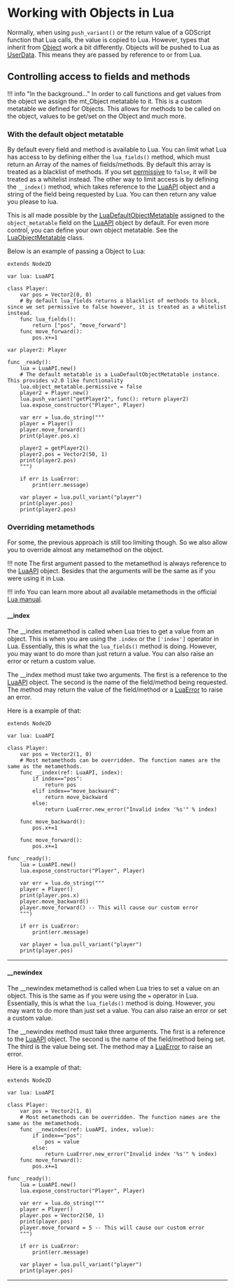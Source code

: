 # Working with Objects in Lua
Normally, when using `push_variant()` or the return value of a GDScript function that Lua calls, the value is copied to Lua. However, types that inherit from [Object](https://docs.godotengine.org/en/stable/classes/class_object.html) work a bit differently. Objects will be pushed to Lua as [UserData](https://www.lua.org/pil/28.1.html). This means they are passed by reference to or from Lua.

## Controlling access to fields and methods
!!! info "In the background..."
	In order to call functions and get values from the object we assign the mt_Object metatable to it. This is a custom metatable we defined for Objects. This allows for methods to be called on the object, values to be get/set on the Object and much more.
### With the default object metatable
By default every field and method is available to Lua. You can limit what Lua has access to by defining either the `lua_fields()` method, which must return an Array of the names of fields/methods. By default this array is treated as a blacklist of methods. If you set [permissive](../classes/lua_default_object_metatable.md#permissive-bool) to `false`, it will be treated as a whitelist instead. The other way to limit access is by defining the `__index()` method, which takes reference to the [LuaAPI](../classes/lua_api.md) object and a string of the field being requested by Lua. You can then return any value you please to lua.

This is all made possible by the [LuaDefaultObjectMetatable](../classes/lua_default_object_metatable.md) assigned to the `object_metatable` field on the [LuaAPI](../classes/lua_api.md) object by default. For even more control, you can define your own object metatable. See the [LuaObjectMetatable](../classes/lua_object_metatable.md) class.

Below is an example of passing a Object to Lua:
```gdscript linenums="1"
extends Node2D

var lua: LuaAPI

class Player:
	var pos = Vector2(0, 0)
	# By default lua_fields returns a blacklist of methods to block, since we set permissive to false however, it is treated as a whitelist instead.
	func lua_fields():
		return ["pos", "move_forward"]
	func move_forward():
		pos.x+=1

var player2: Player

func _ready():
	lua = LuaAPI.new()
	# The default metatable is a LuaDefaultObjectMetatable instance. This provides v2.0 like functionality 
	lua.object_metatable.permissive = false
	player2 = Player.new()
	lua.push_variant("getPlayer2", func(): return player2)
	lua.expose_constructor("Player", Player)

	var err = lua.do_string("""
    player = Player()
    player.move_forward()
    print(player.pos.x)

    player2 = getPlayer2()
    player2.pos = Vector2(50, 1)
    print(player2.pos)
    """)

    if err is LuaError:
		print(err.message)

	var player = lua.pull_variant("player")
	print(player.pos)
	print(player2.pos)
```
### Overriding metamethods
For some, the previous approach is still too limiting though. So we also allow you to override almost any metamethod on the object.

!!! note
	The first argument passed to the metamethod is always reference to the [LuaAPI](../classes/lua_api.md) object. Besides that the arguments will be the same as if you were using it in Lua.

!!! info
	You can learn more about all available metamethods in the official [Lua manual](https://www.lua.org/manual/5.3/manual.html#2.4).

#### __index
The __index metamethod is called when Lua tries to get a value from an object. This is when you are using the `.index` or the `['index']` operator in Lua. Essentially, this is what the `lua_fields()` method is doing. However, you may want to do more than just return a value. You can also raise an error or return a custom value. 

The __index method must take two arguments. The first is a reference to the [LuaAPI](../classes/lua_api.md) object. The second is the name of the field/method being requested. The method may return the value of the field/method or a [LuaError](../classes/lua_error.md) to raise an error.

 Here is a example of that:
```gdscript linenums="1"
extends Node2D

var lua: LuaAPI

class Player:
	var pos = Vector2(1, 0)
	# Most metamethods can be overridden. The function names are the same as the metamethods.
	func __index(ref: LuaAPI, index):
		if index=="pos":
			return pos
		elif index=="move_backward":
			return move_backward
		else:
			return LuaError.new_error("Invalid index '%s'" % index)
	
	func move_backward():
		pos.x+=1

	func move_forward():
		pos.x+=1

func _ready():
	lua = LuaAPI.new()
	lua.expose_constructor("Player", Player)

	var err = lua.do_string("""
    player = Player()
    print(player.pos.x)
	player.move_backward()
    player.move_forward() -- This will cause our custom error
    """)

	if err is LuaError:
		print(err.message)

	var player = lua.pull_variant("player")
	print(player.pos)
```

---

#### __newindex
The __newindex metamethod is called when Lua tries to set a value on an object. This is the same as if you were using the `=` operator in Lua. Essentially, this is what the `lua_fields()` method is doing. However, you may want to do more than just set a value. You can also raise an error or set a custom value.

The __newindex method must take three arguments. The first is a reference to the [LuaAPI](../classes/lua_api.md) object. The second is the name of the field/method being set. The third is the value being set. The method may a [LuaError](../classes/lua_error.md) to raise an error.

 Here is a example of that:
```gdscript
extends Node2D

var lua: LuaAPI

class Player:
	var pos = Vector2(1, 0)
	# Most metamethods can be overridden. The function names are the same as the metamethods.
	func __newindex(ref: LuaAPI, index, value):
		if index=="pos":
			pos = value
		else:
			return LuaError.new_error("Invalid index '%s'" % index)
	func move_forward():
		pos.x+=1

func _ready():
	lua = LuaAPI.new()
	lua.expose_constructor("Player", Player)

	var err = lua.do_string("""
	player = Player()
	player.pos = Vector2(50, 1)
	print(player.pos)
	player.move_forward = 5 -- This will cause our custom error
	""")

	if err is LuaError:
		print(err.message)

	var player = lua.pull_variant("player")
	print(player.pos)
```

---